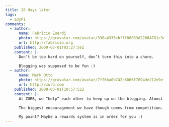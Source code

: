 ```yaml
---
title: 28 days later
tags:
  - a3yP1
comments:
  - author:
      name: Fabricio Zuardi
      photo: https://gravatar.com/avatar/330a4335ebf7f08033d22064781c3c58
      url: http://fabricio.org
    published: 2009-03-01T03:27:56Z
    content: |-
      Don’t be too hard on yourself, don’t turn this into a chore.

      Blogging was supposed to be fun :)
  - author:
      name: Mark Otto
      photo: https://gravatar.com/avatar/7ff6ba0b742c6066f7094de212e9efad
      url: http://zurb.com
    published: 2009-03-01T10:57:52Z
    content: |-
      At ZURB, we “help” each other to keep up on the blogging. Almost all of us blog in some capacity – it’s a nice way to keep everyone up on their written and communication skills, as well as learn from and educate others.

      The biggest encouragement we have though comes from competition. We run a little contest in the office: The ZURBlog Cup Race. It’s been going strong for 8 months now. Every 3 months, we reset, as if it were another race. Points are awarded for each entry, comment, and view (on a scale). It’s lots of fun :D.

      My point? Maybe a rewards system is in order for you :)
---
```

